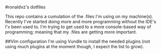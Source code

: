 #ronaldvz's dotfiles

This repo contains a cumulation of the .files I'm using on my machine(s). Recently I've started doing more and more programming without the IDE's I'v been used to. I'm trying to get used to a more console-based way of programming; meaning that my .files are getting more important. 

##Vim configuration
I'm using Vundle to install the needed plugins (not using much plugins at the moment though, I expect the list to grow).
